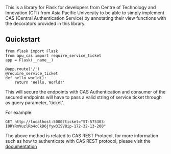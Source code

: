 This is a library for Flask for developers from Centre of Technology and Innovation (CTI) from Asia Pacific University
to be able to simply implement CAS (Central Authentication Service) by annotating their view functions with the
decorators provided in this library.

## Quickstart
```
from flask import Flask
from apu_cas import require_service_ticket 
app = Flask(__name__)

@app.route('/')
@require_service_ticket
def hello_world():
    return 'Hello, World!'
```

This will secure the endpoints with CAS Authentication and consumer of the secured endpoints will have to pass a valid string
of service ticket through as query parameter, 'ticket'.

For example:
```
GET http://localhost:5000?ticket="ST-575303-I0RYRmVuzlRb4cCkD6jYyw3ISV8ip-172-32-13-200"
```

The above method is related to CAS REST Protocol, for more information such as how to authenticate with CAS REST protocol,
please visit the [documentation](https://apereo.github.io/cas/5.3.x/protocol/REST-Protocol.html)

